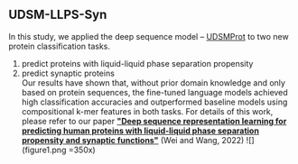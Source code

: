 ## UDSM-LLPS-Syn
In this study, we applied the deep sequence model – [UDSMProt](https://github.com/nstrodt/UDSMProt) to two new protein classification tasks.
1.  predict proteins with liquid-liquid phase separation propensity
2. predict synaptic proteins<br />
Our results have shown that, without prior domain knowledge and only based on protein sequences, the fine-tuned language models achieved high classification accuracies and outperformed baseline models using compositional k-mer features in both tasks. For details of this work, please refer to our paper [**"Deep sequence representation learning for predicting human proteins with liquid-liquid phase separation propensity and synaptic functions"**](https://dl.acm.org/doi/10.1145/3535508.3545550) (Wei and Wang, 2022)
![](figure1.png =350x)
